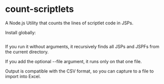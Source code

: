 # count-scriptlets
A Node.js Utility that counts the lines of scriptlet code in JSPs.

Install globally:
```npm install -g
```

If you run it without arguments, it recursively finds all JSPs and JSPFs from the current directory.

If you add the optional --file argument, it runs only on that one file.

Output is compatible with the CSV format, so you can capture to a file to import into Excel.
```count-scriptlets > my-results.csv
```
